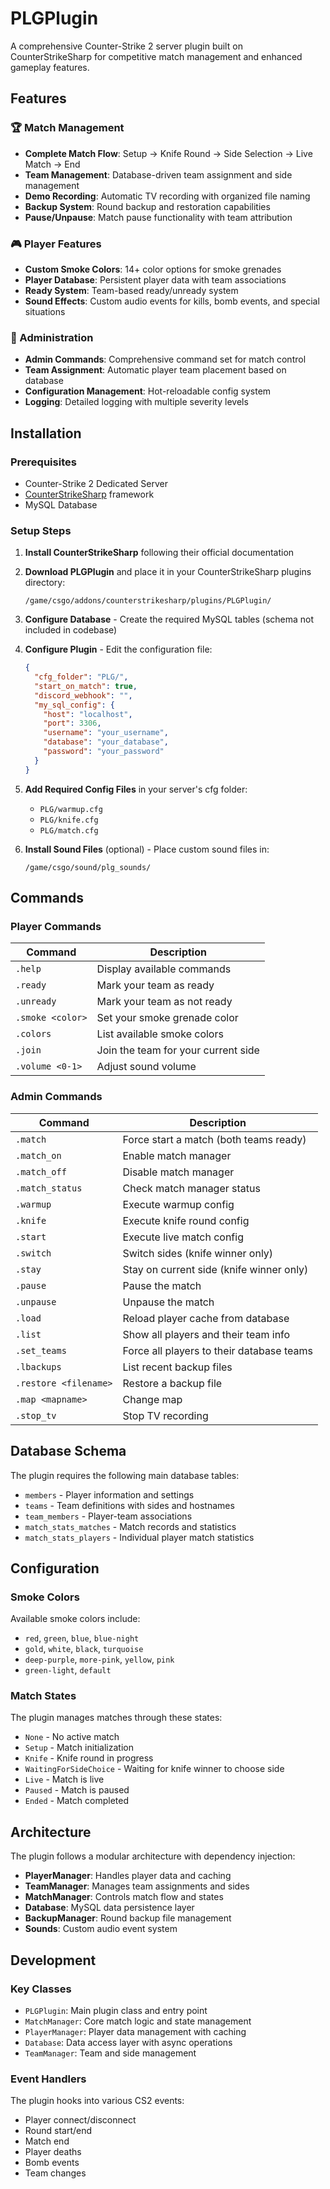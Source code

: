 # PLGPlugin

A comprehensive Counter-Strike 2 server plugin built on CounterStrikeSharp for competitive match management and enhanced gameplay features.

## Features

### 🏆 Match Management

- **Complete Match Flow**: Setup → Knife Round → Side Selection → Live Match → End
- **Team Management**: Database-driven team assignment and side management
- **Demo Recording**: Automatic TV recording with organized file naming
- **Backup System**: Round backup and restoration capabilities
- **Pause/Unpause**: Match pause functionality with team attribution

### 🎮 Player Features

- **Custom Smoke Colors**: 14+ color options for smoke grenades
- **Player Database**: Persistent player data with team associations
- **Ready System**: Team-based ready/unready system
- **Sound Effects**: Custom audio events for kills, bomb events, and special situations

### 🔧 Administration

- **Admin Commands**: Comprehensive command set for match control
- **Team Assignment**: Automatic player team placement based on database
- **Configuration Management**: Hot-reloadable config system
- **Logging**: Detailed logging with multiple severity levels

## Installation

### Prerequisites

- Counter-Strike 2 Dedicated Server
- [CounterStrikeSharp](https://github.com/roflmuffin/CounterStrikeSharp) framework
- MySQL Database

### Setup Steps

1. **Install CounterStrikeSharp** following their official documentation
2. **Download PLGPlugin** and place it in your CounterStrikeSharp plugins directory:

   ```
   /game/csgo/addons/counterstrikesharp/plugins/PLGPlugin/
   ```

3. **Configure Database** - Create the required MySQL tables (schema not included in codebase)

4. **Configure Plugin** - Edit the configuration file:

   ```json
   {
     "cfg_folder": "PLG/",
     "start_on_match": true,
     "discord_webhook": "",
     "my_sql_config": {
       "host": "localhost",
       "port": 3306,
       "username": "your_username",
       "database": "your_database",
       "password": "your_password"
     }
   }
   ```

5. **Add Required Config Files** in your server's cfg folder:

   - `PLG/warmup.cfg`
   - `PLG/knife.cfg`
   - `PLG/match.cfg`

6. **Install Sound Files** (optional) - Place custom sound files in:

   ```
   /game/csgo/sound/plg_sounds/
   ```

## Commands

### Player Commands

| Command          | Description                         |
| ---------------- | ----------------------------------- |
| `.help`          | Display available commands          |
| `.ready`         | Mark your team as ready             |
| `.unready`       | Mark your team as not ready         |
| `.smoke <color>` | Set your smoke grenade color        |
| `.colors`        | List available smoke colors         |
| `.join`          | Join the team for your current side |
| `.volume <0-1>`  | Adjust sound volume                 |

### Admin Commands

| Command               | Description                               |
| --------------------- | ----------------------------------------- |
| `.match`              | Force start a match (both teams ready)    |
| `.match_on`           | Enable match manager                      |
| `.match_off`          | Disable match manager                     |
| `.match_status`       | Check match manager status                |
| `.warmup`             | Execute warmup config                     |
| `.knife`              | Execute knife round config                |
| `.start`              | Execute live match config                 |
| `.switch`             | Switch sides (knife winner only)          |
| `.stay`               | Stay on current side (knife winner only)  |
| `.pause`              | Pause the match                           |
| `.unpause`            | Unpause the match                         |
| `.load`               | Reload player cache from database         |
| `.list`               | Show all players and their team info      |
| `.set_teams`          | Force all players to their database teams |
| `.lbackups`           | List recent backup files                  |
| `.restore <filename>` | Restore a backup file                     |
| `.map <mapname>`      | Change map                                |
| `.stop_tv`            | Stop TV recording                         |

## Database Schema

The plugin requires the following main database tables:

- `members` - Player information and settings
- `teams` - Team definitions with sides and hostnames
- `team_members` - Player-team associations
- `match_stats_matches` - Match records and statistics
- `match_stats_players` - Individual player match statistics

## Configuration

### Smoke Colors

Available smoke colors include:

- `red`, `green`, `blue`, `blue-night`
- `gold`, `white`, `black`, `turquoise`
- `deep-purple`, `more-pink`, `yellow`, `pink`
- `green-light`, `default`

### Match States

The plugin manages matches through these states:

- `None` - No active match
- `Setup` - Match initialization
- `Knife` - Knife round in progress
- `WaitingForSideChoice` - Waiting for knife winner to choose side
- `Live` - Match is live
- `Paused` - Match is paused
- `Ended` - Match completed

## Architecture

The plugin follows a modular architecture with dependency injection:

- **PlayerManager**: Handles player data and caching
- **TeamManager**: Manages team assignments and sides
- **MatchManager**: Controls match flow and states
- **Database**: MySQL data persistence layer
- **BackupManager**: Round backup file management
- **Sounds**: Custom audio event system

## Development

### Key Classes

- `PLGPlugin`: Main plugin class and entry point
- `MatchManager`: Core match logic and state management
- `PlayerManager`: Player data management with caching
- `Database`: Data access layer with async operations
- `TeamManager`: Team and side management

### Event Handlers

The plugin hooks into various CS2 events:

- Player connect/disconnect
- Round start/end
- Match end
- Player deaths
- Bomb events
- Team changes
